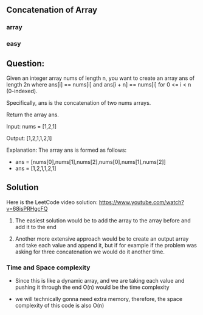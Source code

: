 ## Concatenation of Array
### array
### easy

## Question: 
Given an integer array nums of length n, you want to create an array ans of length 2n where ans[i] == nums[i] and ans[i + n] == nums[i] for 0 <= i < n (0-indexed).

Specifically, ans is the concatenation of two nums arrays.

Return the array ans.

Input: nums = [1,2,1]

Output: [1,2,1,1,2,1]

Explanation: The array ans is formed as follows:

- ans = [nums[0],nums[1],nums[2],nums[0],nums[1],nums[2]]
- ans = [1,2,1,1,2,1]

## Solution 
Here is the LeetCode video solution: https://www.youtube.com/watch?v=68isPRHgcFQ

1) The easiest solution would be to add the array to the array before and add it to the end

2) Another more extensive approach would be to create an output array and take each value and append it, but if for example if the problem was asking for three concatenation we would do it another time. 

### Time and Space complexity
  * Since this is like a dynamic array, and we are taking each value and pushing it through the end O(n) would be the time complexity
  
  * we will technically gonna need extra memory, therefore, the space complexity of this code is also O(n)
